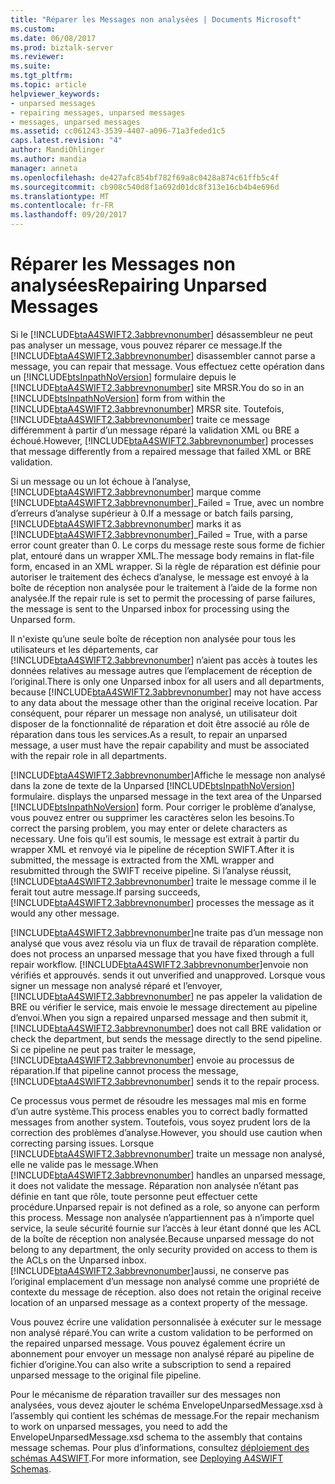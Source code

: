 ```yaml
---
title: "Réparer les Messages non analysées | Documents Microsoft"
ms.custom: 
ms.date: 06/08/2017
ms.prod: biztalk-server
ms.reviewer: 
ms.suite: 
ms.tgt_pltfrm: 
ms.topic: article
helpviewer_keywords:
- unparsed messages
- repairing messages, unparsed messages
- messages, unparsed messages
ms.assetid: cc061243-3539-4407-a096-71a3feded1c5
caps.latest.revision: "4"
author: MandiOhlinger
ms.author: mandia
manager: anneta
ms.openlocfilehash: de427afc854bf782f69a8c0428a874c61ffb5c4f
ms.sourcegitcommit: cb908c540d8f1a692d01dc8f313e16cb4b4e696d
ms.translationtype: MT
ms.contentlocale: fr-FR
ms.lasthandoff: 09/20/2017
---
```

# <a name="repairing-unparsed-messages"></a><span data-ttu-id="203e6-102">Réparer les Messages non analysées</span><span class="sxs-lookup"><span data-stu-id="203e6-102">Repairing Unparsed Messages</span></span>
<span data-ttu-id="203e6-103">Si le [!INCLUDE[btaA4SWIFT2.3abbrevnonumber](../../includes/btaa4swift2-3abbrevnonumber-md.md)] désassembleur ne peut pas analyser un message, vous pouvez réparer ce message.</span><span class="sxs-lookup"><span data-stu-id="203e6-103">If the [!INCLUDE[btaA4SWIFT2.3abbrevnonumber](../../includes/btaa4swift2-3abbrevnonumber-md.md)] disassembler cannot parse a message, you can repair that message.</span></span> <span data-ttu-id="203e6-104">Vous effectuez cette opération dans un [!INCLUDE[btsInpathNoVersion](../../includes/btsinpathnoversion-md.md)] formulaire depuis le [!INCLUDE[btaA4SWIFT2.3abbrevnonumber](../../includes/btaa4swift2-3abbrevnonumber-md.md)] site MRSR.</span><span class="sxs-lookup"><span data-stu-id="203e6-104">You do so in an [!INCLUDE[btsInpathNoVersion](../../includes/btsinpathnoversion-md.md)] form from within the [!INCLUDE[btaA4SWIFT2.3abbrevnonumber](../../includes/btaa4swift2-3abbrevnonumber-md.md)] MRSR site.</span></span> <span data-ttu-id="203e6-105">Toutefois, [!INCLUDE[btaA4SWIFT2.3abbrevnonumber](../../includes/btaa4swift2-3abbrevnonumber-md.md)] traite ce message différemment à partir d’un message réparé la validation XML ou BRE a échoué.</span><span class="sxs-lookup"><span data-stu-id="203e6-105">However, [!INCLUDE[btaA4SWIFT2.3abbrevnonumber](../../includes/btaa4swift2-3abbrevnonumber-md.md)] processes that message differently from a repaired message that failed XML or BRE validation.</span></span>  
  
 <span data-ttu-id="203e6-106">Si un message ou un lot échoue à l’analyse, [!INCLUDE[btaA4SWIFT2.3abbrevnonumber](../../includes/btaa4swift2-3abbrevnonumber-md.md)] marque comme [!INCLUDE[btaA4SWIFT2.3abbrevnonumber](../../includes/btaa4swift2-3abbrevnonumber-md.md)]_Failed = True, avec un nombre d’erreurs d’analyse supérieur à 0.</span><span class="sxs-lookup"><span data-stu-id="203e6-106">If a message or batch fails parsing, [!INCLUDE[btaA4SWIFT2.3abbrevnonumber](../../includes/btaa4swift2-3abbrevnonumber-md.md)] marks it as [!INCLUDE[btaA4SWIFT2.3abbrevnonumber](../../includes/btaa4swift2-3abbrevnonumber-md.md)]_Failed = True, with a parse error count greater than 0.</span></span> <span data-ttu-id="203e6-107">Le corps du message reste sous forme de fichier plat, entouré dans un wrapper XML.</span><span class="sxs-lookup"><span data-stu-id="203e6-107">The message body remains in flat-file form, encased in an XML wrapper.</span></span> <span data-ttu-id="203e6-108">Si la règle de réparation est définie pour autoriser le traitement des échecs d’analyse, le message est envoyé à la boîte de réception non analysée pour le traitement à l’aide de la forme non analysée.</span><span class="sxs-lookup"><span data-stu-id="203e6-108">If the repair rule is set to permit the processing of parse failures, the message is sent to the Unparsed inbox for processing using the Unparsed form.</span></span>  
  
 <span data-ttu-id="203e6-109">Il n'existe qu’une seule boîte de réception non analysée pour tous les utilisateurs et les départements, car [!INCLUDE[btaA4SWIFT2.3abbrevnonumber](../../includes/btaa4swift2-3abbrevnonumber-md.md)] n’aient pas accès à toutes les données relatives au message autres que l’emplacement de réception de l’original.</span><span class="sxs-lookup"><span data-stu-id="203e6-109">There is only one Unparsed inbox for all users and all departments, because [!INCLUDE[btaA4SWIFT2.3abbrevnonumber](../../includes/btaa4swift2-3abbrevnonumber-md.md)] may not have access to any data about the message other than the original receive location.</span></span> <span data-ttu-id="203e6-110">Par conséquent, pour réparer un message non analysé, un utilisateur doit disposer de la fonctionnalité de réparation et doit être associé au rôle de réparation dans tous les services.</span><span class="sxs-lookup"><span data-stu-id="203e6-110">As a result, to repair an unparsed message, a user must have the repair capability and must be associated with the repair role in all departments.</span></span>  
  
 [!INCLUDE[btaA4SWIFT2.3abbrevnonumber](../../includes/btaa4swift2-3abbrevnonumber-md.md)]<span data-ttu-id="203e6-111">Affiche le message non analysé dans la zone de texte de la Unparsed [!INCLUDE[btsInpathNoVersion](../../includes/btsinpathnoversion-md.md)] formulaire.</span><span class="sxs-lookup"><span data-stu-id="203e6-111"> displays the unparsed message in the text area of the Unparsed [!INCLUDE[btsInpathNoVersion](../../includes/btsinpathnoversion-md.md)] form.</span></span> <span data-ttu-id="203e6-112">Pour corriger le problème d’analyse, vous pouvez entrer ou supprimer les caractères selon les besoins.</span><span class="sxs-lookup"><span data-stu-id="203e6-112">To correct the parsing problem, you may enter or delete characters as necessary.</span></span> <span data-ttu-id="203e6-113">Une fois qu’il est soumis, le message est extrait à partir du wrapper XML et renvoyé via le pipeline de réception SWIFT.</span><span class="sxs-lookup"><span data-stu-id="203e6-113">After it is submitted, the message is extracted from the XML wrapper and resubmitted through the SWIFT receive pipeline.</span></span> <span data-ttu-id="203e6-114">Si l’analyse réussit, [!INCLUDE[btaA4SWIFT2.3abbrevnonumber](../../includes/btaa4swift2-3abbrevnonumber-md.md)] traite le message comme il le ferait tout autre message.</span><span class="sxs-lookup"><span data-stu-id="203e6-114">If parsing succeeds, [!INCLUDE[btaA4SWIFT2.3abbrevnonumber](../../includes/btaa4swift2-3abbrevnonumber-md.md)] processes the message as it would any other message.</span></span>  
  
 [!INCLUDE[btaA4SWIFT2.3abbrevnonumber](../../includes/btaa4swift2-3abbrevnonumber-md.md)]<span data-ttu-id="203e6-115">ne traite pas d’un message non analysé que vous avez résolu via un flux de travail de réparation complète.</span><span class="sxs-lookup"><span data-stu-id="203e6-115"> does not process an unparsed message that you have fixed through a full repair workflow.</span></span> [!INCLUDE[btaA4SWIFT2.3abbrevnonumber](../../includes/btaa4swift2-3abbrevnonumber-md.md)]<span data-ttu-id="203e6-116">envoie non vérifiés et approuvés.</span><span class="sxs-lookup"><span data-stu-id="203e6-116"> sends it out unverified and unapproved.</span></span> <span data-ttu-id="203e6-117">Lorsque vous signer un message non analysé réparé et l’envoyer, [!INCLUDE[btaA4SWIFT2.3abbrevnonumber](../../includes/btaa4swift2-3abbrevnonumber-md.md)] ne pas appeler la validation de BRE ou vérifier le service, mais envoie le message directement au pipeline d’envoi.</span><span class="sxs-lookup"><span data-stu-id="203e6-117">When you sign a repaired unparsed message and then submit it, [!INCLUDE[btaA4SWIFT2.3abbrevnonumber](../../includes/btaa4swift2-3abbrevnonumber-md.md)] does not call BRE validation or check the department, but sends the message directly to the send pipeline.</span></span> <span data-ttu-id="203e6-118">Si ce pipeline ne peut pas traiter le message, [!INCLUDE[btaA4SWIFT2.3abbrevnonumber](../../includes/btaa4swift2-3abbrevnonumber-md.md)] envoie au processus de réparation.</span><span class="sxs-lookup"><span data-stu-id="203e6-118">If that pipeline cannot process the message, [!INCLUDE[btaA4SWIFT2.3abbrevnonumber](../../includes/btaa4swift2-3abbrevnonumber-md.md)] sends it to the repair process.</span></span>  
  
 <span data-ttu-id="203e6-119">Ce processus vous permet de résoudre les messages mal mis en forme d’un autre système.</span><span class="sxs-lookup"><span data-stu-id="203e6-119">This process enables you to correct badly formatted messages from another system.</span></span> <span data-ttu-id="203e6-120">Toutefois, vous soyez prudent lors de la correction des problèmes d’analyse.</span><span class="sxs-lookup"><span data-stu-id="203e6-120">However, you should use caution when correcting parsing issues.</span></span> <span data-ttu-id="203e6-121">Lorsque [!INCLUDE[btaA4SWIFT2.3abbrevnonumber](../../includes/btaa4swift2-3abbrevnonumber-md.md)] traite un message non analysé, elle ne valide pas le message.</span><span class="sxs-lookup"><span data-stu-id="203e6-121">When [!INCLUDE[btaA4SWIFT2.3abbrevnonumber](../../includes/btaa4swift2-3abbrevnonumber-md.md)] handles an unparsed message, it does not validate the message.</span></span> <span data-ttu-id="203e6-122">Réparation non analysée n’étant pas définie en tant que rôle, toute personne peut effectuer cette procédure.</span><span class="sxs-lookup"><span data-stu-id="203e6-122">Unparsed repair is not defined as a role, so anyone can perform this process.</span></span> <span data-ttu-id="203e6-123">Message non analysée n’appartiennent pas à n’importe quel service, la seule sécurité fournie sur l’accès à leur étant donné que les ACL de la boîte de réception non analysée.</span><span class="sxs-lookup"><span data-stu-id="203e6-123">Because unparsed message do not belong to any department, the only security provided on access to them is the ACLs on the Unparsed inbox.</span></span> [!INCLUDE[btaA4SWIFT2.3abbrevnonumber](../../includes/btaa4swift2-3abbrevnonumber-md.md)]<span data-ttu-id="203e6-124">aussi, ne conserve pas l’original emplacement d’un message non analysé comme une propriété de contexte du message de réception.</span><span class="sxs-lookup"><span data-stu-id="203e6-124"> also does not retain the original receive location of an unparsed message as a context property of the message.</span></span>  
  
 <span data-ttu-id="203e6-125">Vous pouvez écrire une validation personnalisée à exécuter sur le message non analysé réparé.</span><span class="sxs-lookup"><span data-stu-id="203e6-125">You can write a custom validation to be performed on the repaired unparsed message.</span></span> <span data-ttu-id="203e6-126">Vous pouvez également écrire un abonnement pour envoyer un message non analysé réparé au pipeline de fichier d’origine.</span><span class="sxs-lookup"><span data-stu-id="203e6-126">You can also write a subscription to send a repaired unparsed message to the original file pipeline.</span></span>  
  
 <span data-ttu-id="203e6-127">Pour le mécanisme de réparation travailler sur des messages non analysées, vous devez ajouter le schéma EnvelopeUnparsedMessage.xsd à l’assembly qui contient les schémas de message.</span><span class="sxs-lookup"><span data-stu-id="203e6-127">For the repair mechanism to work on unparsed messages, you need to add the EnvelopeUnparsedMessage.xsd schema to the assembly that contains message schemas.</span></span> <span data-ttu-id="203e6-128">Pour plus d’informations, consultez [déploiement des schémas A4SWIFT](../../adapters-and-accelerators/accelerator-swift/deploying-a4swift-schemas.md).</span><span class="sxs-lookup"><span data-stu-id="203e6-128">For more information, see [Deploying A4SWIFT Schemas](../../adapters-and-accelerators/accelerator-swift/deploying-a4swift-schemas.md).</span></span>